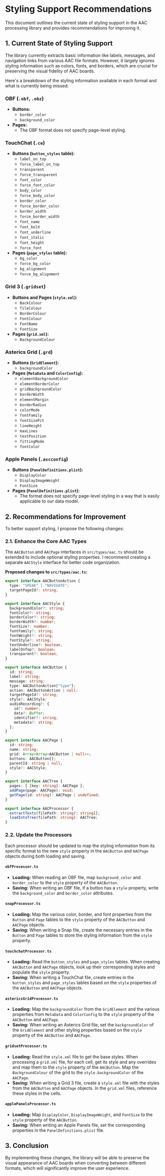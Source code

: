 # Styling Support Recommendations

This document outlines the current state of styling support in the AAC processing library and provides recommendations for improving it.

## 1. Current State of Styling Support

The library currently extracts basic information like labels, messages, and navigation links from various AAC file formats. However, it largely ignores styling information such as colors, fonts, and borders, which are crucial for preserving the visual fidelity of AAC boards.

Here's a breakdown of the styling information available in each format and what is currently being missed:

### OBF (`.obf`, `.obz`)

*   **Buttons:**
    *   `border_color`
    *   `background_color`
*   **Pages:**
    *   The OBF format does not specify page-level styling.

### TouchChat (`.ce`)

*   **Buttons (`button_styles` table):**
    *   `label_on_top`
    *   `force_label_on_top`
    *   `transparent`
    *   `force_transparent`
    *   `font_color`
    *   `force_font_color`
    *   `body_color`
    *   `force_body_color`
    *   `border_color`
    *   `force_border_color`
    *   `border_width`
    *   `force_border_width`
    *   `font_name`
    *   `font_bold`
    *   `font_underline`
    *   `font_italic`
    *   `font_height`
    *   `force_font`
*   **Pages (`page_styles` table):**
    *   `bg_color`
    *   `force_bg_color`
    *   `bg_alignment`
    *   `force_bg_alignment`

### Grid 3 (`.gridset`)

*   **Buttons and Pages (`style.xml`):**
    *   `BackColour`
    *   `TileColour`
    *   `BorderColour`
    *   `FontColour`
    *   `FontName`
    *   `FontSize`
*   **Pages (`grid.xml`):**
    *   `BackgroundColour`

### Asterics Grid (`.grd`)

*   **Buttons (`GridElement`):**
    *   `backgroundColor`
*   **Pages (`MetaData` and `ColorConfig`):**
    *   `elementBackgroundColor`
    *   `elementBorderColor`
    *   `gridBackgroundColor`
    *   `borderWidth`
    *   `elementMargin`
    *   `borderRadius`
    *   `colorMode`
    *   `fontFamily`
    *   `fontSizePct`
    *   `lineHeight`
    *   `maxLines`
    *   `textPosition`
    *   `fittingMode`
    *   `fontColor`

### Apple Panels (`.ascconfig`)

*   **Buttons (`PanelDefinitions.plist`):**
    *   `DisplayColor`
    *   `DisplayImageWeight`
    *   `FontSize`
*   **Pages (`PanelDefinitions.plist`):**
    *   The format does not specify page-level styling in a way that is easily applicable to our data model.

## 2. Recommendations for Improvement

To better support styling, I propose the following changes:

### 2.1. Enhance the Core AAC Types

The `AACButton` and `AACPage` interfaces in `src/types/aac.ts` should be extended to include optional styling properties. I recommend creating a separate `AACStyle` interface for better code organization.

**Proposed changes to `src/types/aac.ts`:**

```typescript
export interface AACButtonAction {
  type: "SPEAK" | "NAVIGATE";
  targetPageId?: string;
}

export interface AACStyle {
  backgroundColor?: string;
  fontColor?: string;
  borderColor?: string;
  borderWidth?: number;
  fontSize?: number;
  fontFamily?: string;
  fontWeight?: string;
  fontStyle?: string;
  textUnderline?: boolean;
  labelOnTop?: boolean;
  transparent?: boolean;
}

export interface AACButton {
  id: string;
  label: string;
  message: string;
  type: AACButtonAction["type"];
  action: AACButtonAction | null;
  targetPageId?: string;
  style?: AACStyle;
  audioRecording?: {
    id?: number;
    data?: Buffer;
    identifier?: string;
    metadata?: string;
  };
}

export interface AACPage {
  id: string;
  name: string;
  grid: Array<Array<AACButton | null>>;
  buttons: AACButton[];
  parentId: string | null;
  style?: AACStyle;
}

export interface AACTree {
  pages: { [key: string]: AACPage };
  addPage(page: AACPage): void;
  getPage(id: string): AACPage | undefined;
}

export interface AACProcessor {
  extractTexts(filePath: string): string[];
  loadIntoTree(filePath: string): AACTree;
}
```

### 2.2. Update the Processors

Each processor should be updated to map the styling information from its specific format to the new `style` property in the `AACButton` and `AACPage` objects during both loading and saving.

#### `obfProcessor.ts`

*   **Loading:** When reading an OBF file, map `background_color` and `border_color` to the `style` property of the `AACButton`.
*   **Saving:** When writing an OBF file, if a button has a `style` property, write the `background_color` and `border_color` attributes.

#### `snapProcessor.ts`

*   **Loading:** Map the various color, border, and font properties from the `Button` and `Page` tables to the `style` property of the `AACButton` and `AACPage` objects.
*   **Saving:** When writing a Snap file, create the necessary entries in the `Button` and `Page` tables to store the styling information from the `style` property.

#### `touchchatProcessor.ts`

*   **Loading:** Read the `button_styles` and `page_styles` tables. When creating `AACButton` and `AACPage` objects, look up their corresponding styles and populate the `style` property.
*   **Saving:** When writing a TouchChat file, create entries in the `button_styles` and `page_styles` tables based on the `style` properties of the `AACButton` and `AACPage` objects.

#### `astericsGridProcessor.ts`

*   **Loading:** Map the `backgroundColor` from the `GridElement` and the various properties from `MetaData` and `ColorConfig` to the `style` property of the `AACButton` and `AACPage`.
*   **Saving:** When writing an Asterics Grid file, set the `backgroundColor` of the `GridElement` and other styling properties based on the `style` property of the `AACButton` and `AACPage`.

#### `gridsetProcessor.ts`

*   **Loading:** Read the `style.xml` file to get the base styles. When processing a `grid.xml` file, for each cell, get its style and any overrides and map them to the `style` property of the `AACButton`. Map the `BackgroundColour` of the grid to the `style.backgroundColor` of the `AACPage`.
*   **Saving:** When writing a Grid 3 file, create a `style.xml` file with the styles from the `AACButton` and `AACPage` objects. In the `grid.xml` files, reference these styles in the cells.

#### `applePanelsProcessor.ts`

*   **Loading:** Map `DisplayColor`, `DisplayImageWeight`, and `FontSize` to the `style` property of the `AACButton`.
*   **Saving:** When writing an Apple Panels file, set the corresponding properties in the `PanelDefinitions.plist` file.

## 3. Conclusion

By implementing these changes, the library will be able to preserve the visual appearance of AAC boards when converting between different formats, which will significantly improve the user experience.
